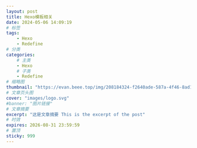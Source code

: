 ```yaml
---
layout: post
title: Hexo模板相关
date: 2024-05-06 14:09:19
# 标签
tags: 
    - Hexo
    - Redefine
# 分类
categories: 
    # 主类
    - Hexo
    # 子类
    - Redefine
# 缩略图
thumbnail: "https://evan.beee.top/img/208184324-f2640ade-587a-4f46-8ad1-7b4c1b31394f.png"
# 文章页头图
cover: "images/logo.svg"
#banner: "图片链接"
# 文章摘要
excerpt: "这是文章摘要 This is the excerpt of the post"
# 时效
expires: 2026-08-31 23:59:59
# 置顶
sticky: 999
---
```

